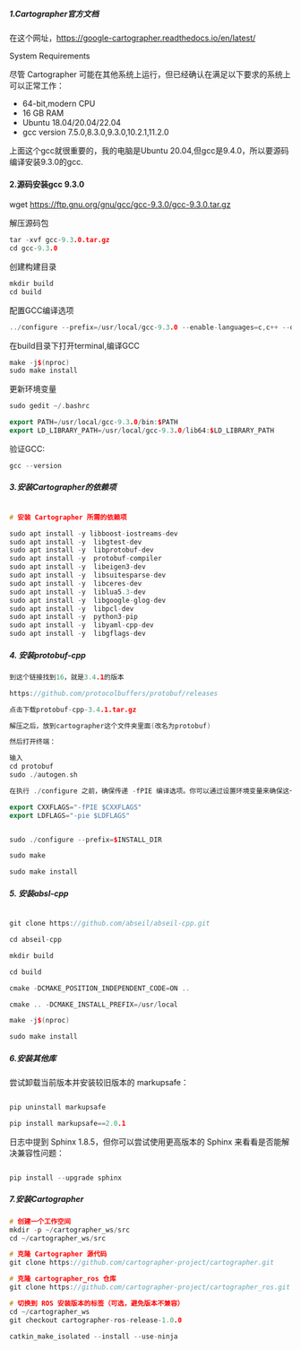 ##### 1.Cartographer官方文档

在这个网址，https://google-cartographer.readthedocs.io/en/latest/

System Requirements

尽管 Cartographer 可能在其他系统上运行，但已经确认在满足以下要求的系统上可以正常工作：

* 64-bit,modern CPU
* 16 GB RAM
* Ubuntu 18.04/20.04/22.04
* gcc version 7.5.0,8.3.0,9.3.0,10.2.1,11.2.0

上面这个gcc就很重要的，我的电脑是Ubuntu 20.04,但gcc是9.4.0，所以要源码编译安装9.3.0的gcc.

#### 2.源码安装gcc 9.3.0

wget https://ftp.gnu.org/gnu/gcc/gcc-9.3.0/gcc-9.3.0.tar.gz


解压源码包

```C++
tar -xvf gcc-9.3.0.tar.gz
cd gcc-9.3.0


```

创建构建目录

```C++
mkdir build
cd build


```

配置GCC编译选项

```C++
../configure --prefix=/usr/local/gcc-9.3.0 --enable-languages=c,c++ --disable-multilib

```

在build目录下打开terminal,编译GCC

```C++
make -j$(nproc)
sudo make install


```

更新环境变量

```C++
sudo gedit ~/.bashrc

export PATH=/usr/local/gcc-9.3.0/bin:$PATH
export LD_LIBRARY_PATH=/usr/local/gcc-9.3.0/lib64:$LD_LIBRARY_PATH

```

验证GCC:

```C++
gcc --version


```

##### 3.安装Cartographer的依赖项

```C++

# 安装 Cartographer 所需的依赖项

sudo apt install -y libboost-iostreams-dev
sudo apt install -y  libgtest-dev
sudo apt install -y  libprotobuf-dev 
sudo apt install -y  protobuf-compiler 
sudo apt install -y  libeigen3-dev 
sudo apt install -y  libsuitesparse-dev 
sudo apt install -y  libceres-dev 
sudo apt install -y  liblua5.3-dev 
sudo apt install -y  libgoogle-glog-dev 
sudo apt install -y  libpcl-dev 
sudo apt install -y  python3-pip 
sudo apt install -y  libyaml-cpp-dev 
sudo apt install -y  libgflags-dev

```

##### 4. 安装protobuf-cpp

```C++
到这个链接找到16，就是3.4.1的版本

https://github.com/protocolbuffers/protobuf/releases

点击下载protobuf-cpp-3.4.1.tar.gz

解压之后，放到cartographer这个文件夹里面(改名为protobuf)

然后打开终端：

输入
cd protobuf
sudo ./autogen.sh

在执行 ./configure 之前，确保传递 -fPIE 编译选项。你可以通过设置环境变量来确保这一点：

export CXXFLAGS="-fPIE $CXXFLAGS"
export LDFLAGS="-pie $LDFLAGS"


sudo ./configure --prefix=$INSTALL_DIR

sudo make

sudo make install

```
##### 5. 安装absl-cpp


```C++

git clone https://github.com/abseil/abseil-cpp.git

cd abseil-cpp

mkdir build

cd build

cmake -DCMAKE_POSITION_INDEPENDENT_CODE=ON ..

cmake .. -DCMAKE_INSTALL_PREFIX=/usr/local

make -j$(nproc)

sudo make install

```

##### 6.安装其他库

尝试卸载当前版本并安装较旧版本的 markupsafe：

```C++

pip uninstall markupsafe

pip install markupsafe==2.0.1

```

日志中提到 Sphinx 1.8.5，但你可以尝试使用更高版本的 Sphinx 来看看是否能解决兼容性问题：

```C++

pip install --upgrade sphinx

```




##### 7.安装Cartographer

```C++
# 创建一个工作空间
mkdir -p ~/cartographer_ws/src
cd ~/cartographer_ws/src

# 克隆 Cartographer 源代码
git clone https://github.com/cartographer-project/cartographer.git

# 克隆 cartographer_ros 仓库
git clone https://github.com/cartographer-project/cartographer_ros.git

# 切换到 ROS 安装版本的标签（可选，避免版本不兼容）
cd ~/cartographer_ws
git checkout cartographer-ros-release-1.0.0

catkin_make_isolated --install --use-ninja
```



